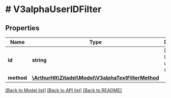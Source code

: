 # # V3alphaUserIDFilter

## Properties

Name | Type | Description | Notes
------------ | ------------- | ------------- | -------------
**id** | **string** | Defines the ID of the user to query for. |
**method** | [**\ArthurHlt\Zitadel\Model\V3alphaTextFilterMethod**](V3alphaTextFilterMethod.md) |  | [optional]

[[Back to Model list]](../../README.md#models) [[Back to API list]](../../README.md#endpoints) [[Back to README]](../../README.md)
